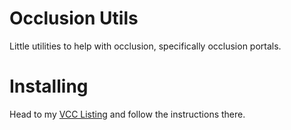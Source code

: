 
# Occlusion Utils

Little utilities to help with occlusion, specifically occlusion portals.

# Installing

Head to my [VCC Listing](https://jansharp.github.io/vrc/vcclisting.xhtml) and follow the instructions there.
